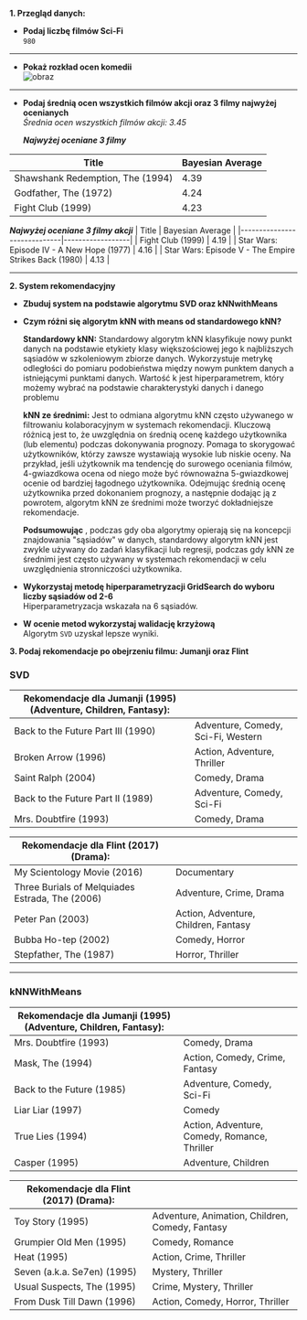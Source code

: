 **1. Przegląd danych:**

 * **Podaj liczbę filmów Sci-Fi**
        <br>
        `980`
  ***    
 * **Pokaż rozkład ocen komedii**
      <br>
     ![obraz](https://github.com/kkarolina71/ML_2024/assets/58952087/2935848a-3215-4f6a-81ae-8f33c6b51087)
***
 * **Podaj średnią ocen wszystkich filmów akcji oraz 3 filmy najwyżej ocenianych**
      <br>
      *Średnia ocen wszystkich filmów akcji: 3.45*


   ***Najwyżej oceniane 3 filmy*** 
   
|             Title              | Bayesian Average |
|--------------------------------|------------------|
| Shawshank Redemption, The (1994) |       4.39       |
|       Godfather, The (1972)      |       4.24       |
|         Fight Club (1999)        |       4.23       |



***Najwyżej oceniane 3 filmy akcji*** 
| Title | Bayesian Average |
|-----------------------------|------------------|
| Fight Club (1999) | 4.19 |
| Star Wars: Episode IV - A New Hope (1977) | 4.16 |
| Star Wars: Episode V - The Empire Strikes Back (1980) | 4.13 |

***
**2. System rekomendacyjny**

   * **Zbuduj system na podstawie algorytmu SVD oraz kNNwithMeans**
   * **Czym różni się algorytm kNN with means od standardowego kNN?**<br>

        **Standardowy kNN:** Standardowy algorytm kNN klasyfikuje nowy punkt danych na podstawie etykiety klasy większościowej jego k najbliższych sąsiadów w szkoleniowym zbiorze danych. Wykorzystuje metrykę odległości do pomiaru podobieństwa między nowym punktem danych a istniejącymi punktami danych. Wartość k jest hiperparametrem, który możemy wybrać na podstawie charakterystyki danych i danego problemu
        
        **kNN ze średnimi:** Jest to odmiana algorytmu kNN często używanego w filtrowaniu kolaboracyjnym w systemach rekomendacji. Kluczową różnicą jest to, że uwzględnia on średnią ocenę każdego użytkownika (lub elementu) podczas dokonywania prognozy. Pomaga to skorygować użytkowników, którzy zawsze wystawiają wysokie lub niskie oceny. Na przykład, jeśli użytkownik ma tendencję do surowego oceniania filmów, 4-gwiazdkowa ocena od niego może być równoważna 5-gwiazdkowej ocenie od bardziej łagodnego użytkownika. Odejmując średnią ocenę użytkownika przed dokonaniem prognozy, a następnie dodając ją z powrotem, algorytm kNN ze średnimi może tworzyć dokładniejsze rekomendacje.
        
        **Podsumowując** , podczas gdy oba algorytmy opierają się na koncepcji znajdowania "sąsiadów" w danych, standardowy algorytm kNN jest zwykle używany do zadań klasyfikacji lub regresji, podczas gdy kNN ze średnimi jest często używany w systemach rekomendacji w celu uwzględnienia stronniczości użytkownika. 


   * **Wykorzystaj metodę hiperparametryzacji GridSearch do wyboru liczby sąsiadów od 2-6** <br>
     Hiperparametryzacja wskazała na 6 sąsiadów.
   * **W ocenie metod wykorzystaj walidację krzyżową** <br>
     Algorytm `SVD` uzyskał lepsze wyniki.

**3. Podaj rekomendacje po obejrzeniu filmu: Jumanji  oraz Flint**


### SVD

| Rekomendacje dla Jumanji (1995) (Adventure, Children, Fantasy): | |
|---|---|
| Back to the Future Part III (1990) | Adventure, Comedy, Sci-Fi, Western |
| Broken Arrow (1996) | Action, Adventure, Thriller |
| Saint Ralph (2004) | Comedy, Drama |
| Back to the Future Part II (1989) | Adventure, Comedy, Sci-Fi |
| Mrs. Doubtfire (1993) | Comedy, Drama |


| Rekomendacje dla Flint (2017) (Drama): | |
|---|---|
| My Scientology Movie (2016) | Documentary |
| Three Burials of Melquiades Estrada, The (2006) | Adventure, Crime, Drama |
| Peter Pan (2003) | Action, Adventure, Children, Fantasy |
| Bubba Ho-tep (2002) | Comedy, Horror |
| Stepfather, The (1987) | Horror, Thriller |

***
### kNNWithMeans

| Rekomendacje dla Jumanji (1995) (Adventure, Children, Fantasy): 	 | |
|---|---|
| Mrs. Doubtfire (1993) | Comedy, Drama |
| Mask, The (1994) | Action, Comedy, Crime, Fantasy |
| Back to the Future (1985) | Adventure, Comedy, Sci-Fi |
| Liar Liar (1997) | Comedy |
| True Lies (1994) | Action, Adventure, Comedy, Romance, Thriller |
| Casper (1995) | Adventure, Children |



| Rekomendacje dla Flint (2017) (Drama): | |
|---|---|
| Toy Story (1995) | Adventure, Animation, Children, Comedy, Fantasy |
| Grumpier Old Men (1995) | Comedy, Romance |
| Heat (1995) | Action, Crime, Thriller |
| Seven (a.k.a. Se7en) (1995) | Mystery, Thriller |
| Usual Suspects, The (1995) | Crime, Mystery, Thriller |
| From Dusk Till Dawn (1996) | Action, Comedy, Horror, Thriller |
